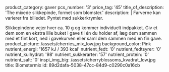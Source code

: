 product_category: gaver
pcs_number: '3'
price_tag: '45'
title_of_description: 'The mixede slikkepinde, formet som blomster.'
description: |
  Farverne kan varierer fra billedet. Pyntet med sukkerkrymler.
  
  Slikkepindene vejer hver ca. 10 g og kommer individuelt indpakket. Giv et dem som en ekstra lille buket  i gave til én du holder af, læg dem sammen med et fint kort, ned i gavekurven eller saml dem sammen med en fin gave.
product_picture: /assets/cherries_mix_low.jpg
background_color: Pink
nutrient_energi: '1657 kJ / 393 kcal'
nutrient_fedt: '0'
nutrient_fedtsyrer: '0'
nutrient_kulhydrat: '98'
nutrient_sukkerarter: '57'
nutrient_protein: '0'
nutrient_salt: '0'
inspi_img_big: /assets/cherryblossoms_kvadrat_low.jpg
title: Blomstermix
id: 89d2dafa-5038-47cc-84d9-c0290c0a16cb
